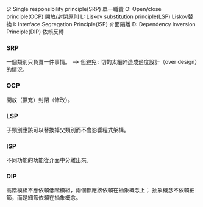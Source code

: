 
S: Single responsibility principle(SRP) 單一職責
O: Open/close principle(OCP) 開放/封閉原則
L: Liskov substitution principle(LSP) Liskov替換
I: Interface Segregation Principle(ISP) 介面隔離
D: Dependency Inversion Principle(DIP) 依賴反轉


### SRP
一個類別只負責一件事情。
--> 但避免 : 切的太細碎造成過度設計（over design）的情況。


### OCP
開放（擴充）封閉（修改）。


### LSP
子類別應該可以替換掉父類別而不會影響程式架構。


### ISP
不同功能的功能從介面中分離出來。


### DIP
高階模組不應依賴低階模組，兩個都應該依賴在抽象概念上；
抽象概念不依賴細節，而是細節依賴在抽象概念。


